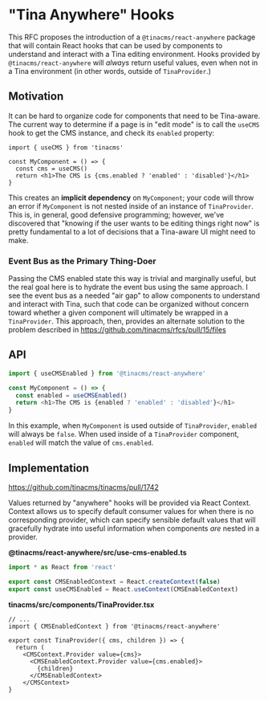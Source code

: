 # "Tina Anywhere" Hooks

This RFC proposes the introduction of a `@tinacms/react-anywhere` package that will contain React hooks that can be used by components to understand and interact with a Tina editing environment. Hooks provided by `@tinacms/react-anywhere` will *always* return useful values, even when not in a Tina environment (in other words, outside of `TinaProvider`.)

## Motivation

It can be hard to organize code for components that need to be Tina-aware. The current way to determine if a page is in "edit mode" is to call the `useCMS` hook to get the CMS instance, and check its `enabled` property:

```
import { useCMS } from 'tinacms'

const MyComponent = () => {
  const cms = useCMS()
  return <h1>The CMS is {cms.enabled ? 'enabled' : 'disabled'}</h1>
}
```

This creates an **implicit dependency** on `MyComponent`; your code will throw an error if `MyComponent` is not nested inside of an instance of `TinaProvider`. This is, in general, good defensive programming; however, we've discovered that "knowing if the user wants to be editing things right now" is pretty fundamental to a lot of decisions that a Tina-aware UI might need to make.

### Event Bus as the Primary Thing-Doer

Passing the CMS enabled state this way is trivial and marginally useful, but the real goal here is to hydrate the event bus using the same approach. I see the event bus as a needed "air gap" to allow components to understand and interact with Tina, such that code can be organized without concern toward whether a given component will ultimately be wrapped in a `TinaProvider`. This approach, then, provides an alternate solution to the problem described in https://github.com/tinacms/rfcs/pull/15/files

## API

```ts
import { useCMSEnabled } from '@tinacms/react-anywhere'

const MyComponent = () => {
  const enabled = useCMSEnabled()
  return <h1>The CMS is {enabled ? 'enabled' : 'disabled'}</h1>
}
```

In this example, when `MyComponent` is used outside of `TinaProvider`, `enabled` will always be `false`. When used inside of a `TinaProvider` component, `enabled` will match the value of `cms.enabled`.

## Implementation

https://github.com/tinacms/tinacms/pull/1742

Values returned by "anywhere" hooks will be provided via React Context. Context allows us to specify default consumer values for when there is no corresponding provider, which can specify sensible default values that will gracefully hydrate into useful information when components *are* nested in a provider.

**@tinacms/react-anywhere/src/use-cms-enabled.ts**
```ts
import * as React from 'react'

export const CMSEnabledContext = React.createContext(false)
export const useCMSEnabled = React.useContext(CMSEnabledContext)
```

**tinacms/src/components/TinaProvider.tsx**
```tsx
// ...
import { CMSEnabledContext } from '@tinacms/react-anywhere'

export const TinaProvider({ cms, children }) => {
  return (
    <CMSContext.Provider value={cms}>
      <CMSEnabledContext.Provider value={cms.enabled}>
        {children}
      </CMSEnabledContext>
    </CMSContext>
}
```
